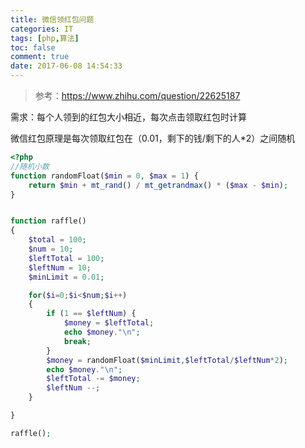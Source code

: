 ```yaml
---
title: 微信领红包问题
categories: IT
tags: [php,算法]
toc: false
comment: true
date: 2017-06-08 14:54:33
---
```


> 参考：https://www.zhihu.com/question/22625187

需求：每个人领到的红包大小相近，每次点击领取红包时计算

微信红包原理是每次领取红包在（0.01，剩下的钱/剩下的人*2）之间随机


<!--more-->

``` php
<?php
//随机小数
function randomFloat($min = 0, $max = 1) {
    return $min + mt_rand() / mt_getrandmax() * ($max - $min);
}


function raffle()
{
    $total = 100;
    $num = 10;
    $leftTotal = 100;
    $leftNum = 10;
    $minLimit = 0.01;

    for($i=0;$i<$num;$i++)
    {
        if (1 == $leftNum) {
            $money = $leftTotal;
            echo $money."\n";
            break;
        }
        $money = randomFloat($minLimit,$leftTotal/$leftNum*2);
        echo $money."\n";
        $leftTotal -= $money;
        $leftNum --;
    }

}

raffle();


```
